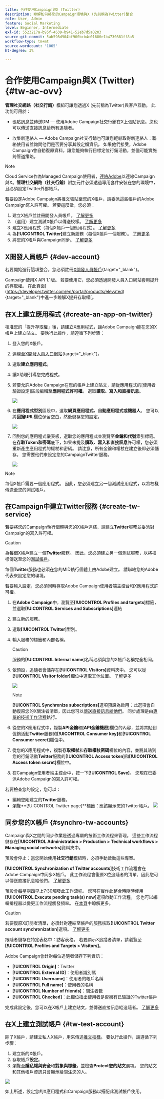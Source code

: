 ```yaml
---
title: 合作使用Campaign與X (Twitter)
description: 瞭解如何將您的Campaign環境與X (先前稱為Twitter)整合
role: User, Admin
feature: Social Marketing
level: Beginner, Intermediate
exl-id: 5523217a-b95f-4639-b941-52eb7d5a0203
source-git-commit: 5ab598d904bf900bcb4c01680e1b4730881ff8a5
workflow-type: tm+mt
source-wordcount: '1065'
ht-degree: 3%

---
```


# 合作使用Campaign與X (Twitter) {#tw-ac-ovv}

**管理社交網路（社交行銷）**&#x200B;模組可讓您透過X (先前稱為Twitter)與客戶互動。 此功能可用於：

* 張貼訊息並傳送DM — 使用Adobe Campaign社交行銷在X上張貼訊息。您也可以傳送直接訊息給所有追隨者。

* 收集新連絡人 — Adobe Campaign社交行銷也可讓您輕鬆取得新連絡人：聯絡使用者並詢問他們是否要分享其設定檔資訊。 如果他們接受，Adobe Campaign會自動復原資料，讓您能夠執行目標定位行銷活動，並儘可能實施跨管道策略。


>[!NOTE]
>
>Cloud Service作為Managed Campaign使用者，[連絡Adobe](../start/campaign-faq.md#support)以連線Campaign與X。**管理社交網路（社交行銷）**&#x200B;附加元件必須透過專用套件安裝在您的環境中，且必須設定Twitter外部帳戶。


若要設定Adobe Campaign將推文張貼至您的X帳戶，請委派這些帳戶的Adobe Campaign寫入許可權。 若要這麼做，您必須：

1. 建立X帳戶並註冊開發人員帳戶。 [了解更多](#dev-account)
1. （選用）建立測試X帳戶以傳送校樣。 [了解更多](#tw-test-account)
1. 建立X應用程式（每個X帳戶一個應用程式）。 [了解更多](#create-an-app-on-twitter)
1. 為&#x200B;**[!UICONTROL Twitter]**&#x200B;建立新服務（每個X帳戶一個服務）。 [了解更多](#create-tw-service)
1. 將您的X帳戶與Campaign同步。 [了解更多](#synchro-tw-accounts)

## X開發人員帳戶 {#dev-account}

若要開始進行這項整合，您必須註冊[X開發人員帳戶](https://developer.twitter.com){target="_blank"}。

Campaign使用X API 1.1版。 若要使用它，您必須透過開發人員入口網站套用提升的存取權。 在此頁面](https://developer.twitter.com/en/portal/products/elevated){target="_blank"}中進一步瞭解X提升存取權[。

## 在X上建立應用程式 {#create-an-app-on-twitter}

核准您的「提升存取權」後，請建立X應用程式，讓Adobe Campaign能在您的X帳戶上建立貼文。 要執行此操作，請遵循下列步驟：

1. 登入您的X帳戶。
1. 連線至[X開發人員入口網站](https://developer.twitter.com/en/apps){target="_blank"}。
1. 選取&#x200B;**建立應用程式**。
1. 讓X助理引導您完成程式。
1. 若要允許Adobe Campaign在您的帳戶上建立貼文，請從應用程式的[使用者驗證設定]區段編輯至&#x200B;**應用程式許可權**。 選取&#x200B;**讀取、寫入和直接訊息**。

   ![](assets/tw-permissions.png)

1. 在&#x200B;**應用程式型別**&#x200B;區段中，選取&#x200B;**網頁應用程式、自動應用程式或機器人**。 您可以將&#x200B;**回撥URL**&#x200B;欄位保留空白，然後儲存您的設定。

   ![](assets/tw-app-type.png)

1. 回到您的應用程式儀表板，選取您的應用程式並瀏覽至&#x200B;**金鑰和代號**&#x200B;索引標籤。 在&#x200B;**存取Token和密碼**&#x200B;底下，如果未提及&#x200B;**讀取、寫入和直接訊息**&#x200B;許可權，您必須重新產生應用程式的權杖和密碼。 請注意，所有金鑰和權杖在建立後即必須儲存。 您需要他們來設定您的CampaignTwitter服務。

   ![](assets/tw-permissions-check.png)


>[!NOTE]
>
>每個X帳戶需要一個應用程式。 因此，您必須建立另一個測試應用程式，以將校樣傳送至您的測試帳戶。
>

## 在Campaign中建立Twitter服務 {#create-tw-service}

若要將您的Campaign執行個體與您的X帳戶連結，請建立&#x200B;**Twitter**&#x200B;服務並委派對Campaign的寫入許可權。

>[!CAUTION]
>
>為每個X帳戶建立一個&#x200B;**Twitter**&#x200B;服務。 因此，您必須建立另一個測試服務，以將校樣傳送至您的[測試帳戶](#tw-test-account)。
>
>每個&#x200B;**Twitter**&#x200B;服務也必須在您的MID執行個體上由Adobe建立。 請聯絡您的Adobe代表來設定您的環境。
>

若要輸入設定，您必須同時存取Adobe Campaign使用者端主控台和X應用程式許可權。

1. 在&#x200B;**Adobe Campaign**&#x200B;中，瀏覽至&#x200B;**[!UICONTROL Profiles and targets]**&#x200B;標籤，並選取&#x200B;**[!UICONTROL Services and Subscriptions]**&#x200B;連結
1. 建立新的服務。
1. 選取&#x200B;**[!UICONTROL Twitter]**&#x200B;型別。
1. 輸入服務的標籤和內部名稱。

   >[!CAUTION]
   >
   >服務的&#x200B;**[!UICONTROL Internal name]**&#x200B;名稱必須與您的X帳戶名稱完全相同。
   >

1. 依預設，追隨者會儲存在&#x200B;**[!UICONTROL Visitors]**&#x200B;資料夾中。 您可以從&#x200B;**[!UICONTROL Visitor folder]**&#x200B;欄位中選取其他位置。 [了解更多](../send/twitter.md#direct-tw-messages)

   ![](assets/tw-service-in-ac.png)

   >[!NOTE]
   >
   >**[!UICONTROL Synchronize subscriptions]**&#x200B;選項預設為啟用：此選項會自動復原您的X關注者清單，因此您可以[傳送直接訊息給他們](../send/twitter.md#direct-tw-messages)。 同步處理是由[專屬的技術工作流程](#synchro-tw-accounts)執行。

1. 從您的X應用程式中，複製&#x200B;**API金鑰**&#x200B;和&#x200B;**[API金鑰機密]**&#x200B;欄位的內容，並將其貼到促銷活動&#x200B;**Twitter**&#x200B;服務的&#x200B;**[!UICONTROL Consumer key]**&#x200B;和&#x200B;**[!UICONTROL Consumer secret]**&#x200B;欄位中。

1. 從您的X應用程式中，複製&#x200B;**存取權杖**&#x200B;和&#x200B;**存取權杖密碼**&#x200B;欄位的內容，並將其貼到您的行銷活動&#x200B;**Twitter**&#x200B;服務的&#x200B;**[!UICONTROL Access token]**&#x200B;和&#x200B;**[!UICONTROL Access token secret]**&#x200B;欄位中。

1. 在Campaign使用者端主控台中，按一下&#x200B;**[!UICONTROL Save]**。 您現在已委派Adobe Campaign的寫入許可權。

若要檢查您的設定，您可以：

* 編輯您剛建立的&#x200B;**Twitter**&#x200B;服務。
* 瀏覽&#x200B;**[!UICONTROL Twitter page]**標籤：應該顯示您的Twitter帳戶。
  ![](assets/tw-page.png)

## 同步您的X帳戶 {#synchro-tw-accounts}

Campaign與X之間的同步作業是透過專屬的技術工作流程來管理。 這些工作流程儲存在&#x200B;**[!UICONTROL Administration > Production > Technical workflows > Managing social networks]**&#x200B;資料夾中。

預設會停止：當您開始使用&#x200B;**社交行銷**&#x200B;模組時，必須手動啟動這些專案。

**[!UICONTROL Synchronization of Twitter accounts]**&#x200B;技術工作流程會在Adobe Campaign中同步X帳戶。 此工作流程會復原X位追隨者的清單，因此您可以傳送直接訊息給他們。 [了解更多](../send/twitter.md#direct-tw-messages)

預設會每星期四早上7:30觸發此工作流程。 您可在實作此整合時隨時使用&#x200B;**[!UICONTROL Execute pending task(s) now]**&#x200B;選項啟動工作流程。  您也可以編輯排程器以變更工作流程觸發頻率。 在[本頁](../../automation/workflow/scheduler.md)中瞭解更多。

>[!CAUTION]
>
>若要復原X訂閱者清單，必須針對連結至帳戶的服務核取&#x200B;**[!UICONTROL Twitter account synchronization]**&#x200B;選項。 [了解更多](#create-tw-service)

跟隨者儲存在特定表格中：訪客表格。 若要顯示X追蹤者清單，請瀏覽至&#x200B;**[!UICONTROL Profiles and Targets > Visitors]**。

Adobe Campaign會針對每位追隨者儲存下列資訊：

* **[!UICONTROL Origin]**：Twitter
* **[!UICONTROL External ID]**：使用者識別碼
* **[!UICONTROL Username]**：使用者的帳戶名稱
* **[!UICONTROL Full name]**：使用者的名稱
* **[!UICONTROL Number of friends]**：關注者數
* **[!UICONTROL Checked]**：此欄位指出使用者是否擁有已驗證的Twitter帳戶

完成此設定後，您可以在X帳戶上建立貼文，並傳送直接訊息給追隨者。 [了解更多](../send/twitter.md)

## 在X上建立測試帳戶 {#tw-test-account}

除了X帳戶，請建立私人X帳戶，用來傳送[推文校樣](../send/twitter.md#send-tw-proofs)。 要執行此操作，請遵循下列步驟：

1. 建立新的X帳戶。
1. 存取帳戶&#x200B;**設定**。
1. 瀏覽至&#x200B;**隱私權與安全**&#x200B;和&#x200B;**對象與標籤**，並檢查&#x200B;**Protect您的貼文**&#x200B;選項。 您的貼文和其他帳戶資訊只會顯示給關注您的人。

![](assets/do-not-localize/social_tw_test_page.png)

如上所述，設定您的X應用程式和Campaign服務以搭配此測試帳戶使用。

